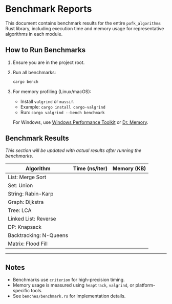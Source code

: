 # Benchmark Reports

This document contains benchmark results for the entire `pofk_algorithms` Rust library, including execution time and memory usage for representative algorithms in each module.

## How to Run Benchmarks

1. Ensure you are in the project root.
2. Run all benchmarks:
   ```sh
   cargo bench
   ```
3. For memory profiling (Linux/macOS):
   - Install `valgrind` or `massif`.
   - Example: `cargo install cargo-valgrind`
   - Run: `cargo valgrind --bench benchmark`
   
   For Windows, use [Windows Performance Toolkit](https://docs.microsoft.com/en-us/windows-hardware/test/wpt/) or [Dr. Memory](http://www.drmemory.org/).

## Benchmark Results

*This section will be updated with actual results after running the benchmarks.*

| Algorithm                | Time (ns/iter) | Memory (KB) |
|--------------------------|----------------|-------------|
| List: Merge Sort         |                |             |
| Set: Union               |                |             |
| String: Rabin-Karp       |                |             |
| Graph: Dijkstra          |                |             |
| Tree: LCA                |                |             |
| Linked List: Reverse     |                |             |
| DP: Knapsack             |                |             |
| Backtracking: N-Queens   |                |             |
| Matrix: Flood Fill       |                |             |

---

## Notes
- Benchmarks use `criterion` for high-precision timing.
- Memory usage is measured using `heaptrack`, `valgrind`, or platform-specific tools.
- See `benches/benchmark.rs` for implementation details.
